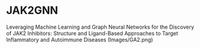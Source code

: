 # JAK2GNN
Leveraging Machine Learning and Graph Neural Networks for the Discovery of JAK2 Inhibitors: Structure and Ligand-Based Approaches to Target Inflammatory and Autoimmune Diseases
(Images/GA2.png)
